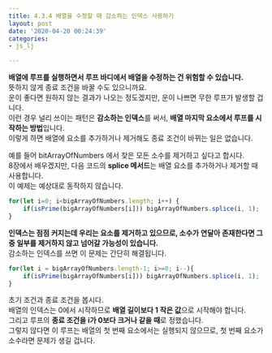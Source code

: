 ```yaml
---
title: 4.3.4 배열을 수정할 때 감소하는 인덱스 사용하기
layout: post
date: '2020-04-20 00:24:39'
categories:
- js_lj

---
```


**배열에 루프를 실행하면서 루프 바디에서 배열을 수정하는 건 위험할 수 있습니다.**  
뜻하지 않게 종료 조건을 바꿀 수도 있으니까요.  
운이 좋다면 원하지 않는 결과가 나오는 정도겠지만, 운이 나쁘면 무한 루프가 발생할 겁니다.  
이런 경우 널리 쓰이는 패턴은 **감소하는 인덱스**를 써서, **배열 마지막 요소에서 루프를 시작하는 방법**입니다.  
이렇게 하면 배열에 요소를 추가하거나 제거해도 종료 조건이 바뀌는 일은 없습니다.

예를 들어 bitArrayOfNumbers 에서 찾은 모든 소수를 제거하고 싶다고 합시다.  
8장에서 배우겠지만, 다음 코드의 **splice 메서드**는 배열 요소를 추가하거나 제거할 때 사용합니다.  
이 예제는 예상대로 동작하지 않습니다.

```javascript
for(let i=0; i<bigArrayOfNumbers.length; i++) {
	if(isPrime(bigArrayOfNumbers[i])) bigArrayOfNumbers.splice(i, 1);
}
```

**인덱스는 점점 커지는데 우리는 요소를 제거하고 있으므로, 소수가 연달아 존재한다면 그중 일부를 제거하지 않고 넘어갈 가능성이 있습니다.**  
감소하는 인덱스를 쓰면 이 문제는 간단히 해결됩니다.

```javascript
for(let i = bigArrayOfNumbers.length-1; i>=0; i--){
	if(isPrime(bigArrayOfNumbers[i])) bigArrayOfNumbers.splice(i, 1);
}
```

초기 조건과 종료 조건을 봅시다.  
배열의 인덱스는 0에서 시작하므로 **배열 길이보다 1 작은 값**으로 시작해야 합니다.  
그리고 루프의 **종료 조건을 i가 0보다 크거나 같을 때**로 정했습니다.  
그렇지 않다면 이 루프는 배열의 첫 번째 요소에서는 실행되지 않으므로, 첫 번째 요소가 소수라면 문제가 생길 겁니다.